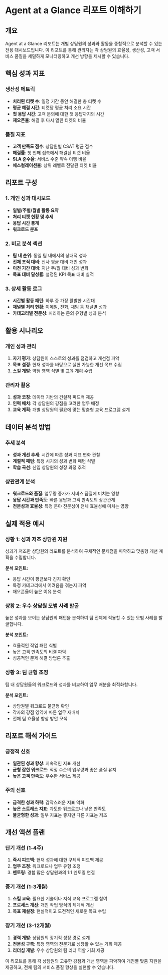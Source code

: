 # Agent at a Glance 리포트 이해하기

## 개요

Agent at a Glance 리포트는 개별 상담원의 성과와 활동을 종합적으로 분석할 수 있는 전용 대시보드입니다. 이 리포트를 통해 관리자는 각 상담원의 효율성, 생산성, 고객 서비스 품질을 세밀하게 모니터링하고 개선 방향을 제시할 수 있습니다.

## 핵심 성과 지표

### 생산성 메트릭
- **처리된 티켓 수**: 일정 기간 동안 해결한 총 티켓 수
- **평균 해결 시간**: 티켓당 평균 처리 소요 시간
- **첫 응답 시간**: 고객 문의에 대한 첫 응답까지의 시간
- **재오픈율**: 해결 후 다시 열린 티켓의 비율

### 품질 지표
- **고객 만족도 점수**: 상담원별 CSAT 평균 점수
- **해결률**: 첫 번째 접촉에서 해결된 티켓 비율
- **SLA 준수율**: 서비스 수준 약속 이행 비율
- **에스컬레이션율**: 상위 레벨로 전달된 티켓 비율

## 리포트 구성

### 1. 개인 성과 대시보드
- **일별/주별/월별 활동 요약**
- **처리 티켓 현황 및 추세**
- **응답 시간 통계**
- **워크로드 분포**

### 2. 비교 분석 섹션
- **팀 내 순위**: 동일 팀 내에서의 상대적 성과
- **전체 조직 대비**: 전사 평균 대비 개인 성과
- **이전 기간 대비**: 지난 주/월 대비 성과 변화
- **목표 대비 달성률**: 설정된 KPI 목표 대비 실적

### 3. 상세 활동 로그
- **시간별 활동 패턴**: 하루 중 가장 활발한 시간대
- **채널별 처리 현황**: 이메일, 전화, 채팅 등 채널별 성과
- **카테고리별 전문성**: 처리하는 문의 유형별 성과 분석

## 활용 시나리오

### 개인 성과 관리
1. **자기 평가**: 상담원이 스스로의 성과를 점검하고 개선점 파악
2. **목표 설정**: 현재 성과를 바탕으로 실현 가능한 개선 목표 수립
3. **스킬 개발**: 약점 영역 식별 및 교육 계획 수립

### 관리자 활용
1. **성과 코칭**: 데이터 기반의 건설적 피드백 제공
2. **인력 배치**: 각 상담원의 강점을 고려한 업무 배정
3. **교육 계획**: 개별 상담원의 필요에 맞는 맞춤형 교육 프로그램 설계

## 데이터 분석 방법

### 추세 분석
- **성과 개선 추세**: 시간에 따른 성과 지표 변화 관찰
- **계절적 패턴**: 특정 시기의 성과 변화 패턴 식별
- **학습 곡선**: 신입 상담원의 성장 과정 추적

### 상관관계 분석
- **워크로드와 품질**: 업무량 증가가 서비스 품질에 미치는 영향
- **응답 시간과 만족도**: 빠른 응답과 고객 만족도의 상관관계
- **전문성과 효율성**: 특정 분야 전문성이 전체 효율성에 미치는 영향

## 실제 적용 예시

### 상황 1: 성과 저조 상담원 지원
성과가 저조한 상담원의 리포트를 분석하여 구체적인 문제점을 파악하고 맞춤형 개선 계획을 수립합니다.

**분석 포인트:**
- 응답 시간이 평균보다 긴지 확인
- 특정 카테고리에서 어려움을 겪는지 파악
- 재오픈율이 높은 이유 분석

### 상황 2: 우수 상담원 모범 사례 발굴
높은 성과를 보이는 상담원의 패턴을 분석하여 팀 전체에 적용할 수 있는 모범 사례를 발굴합니다.

**분석 포인트:**
- 효율적인 작업 패턴 식별
- 높은 고객 만족도의 비결 파악
- 성공적인 문제 해결 방법론 추출

### 상황 3: 팀 균형 조정
팀 내 상담원들의 워크로드와 성과를 비교하여 업무 배분을 최적화합니다.

**분석 포인트:**
- 상담원별 워크로드 불균형 확인
- 각자의 강점 영역에 따른 업무 재배치
- 전체 팀 효율성 향상 방안 모색

## 리포트 해석 가이드

### 긍정적 신호
- **일관된 성과 향상**: 지속적인 지표 개선
- **균형 잡힌 워크로드**: 적정 수준의 업무량과 좋은 품질 유지
- **높은 고객 만족도**: 우수한 서비스 제공

### 주의 신호
- **급격한 성과 하락**: 갑작스러운 지표 악화
- **높은 스트레스 지표**: 과도한 워크로드나 낮은 만족도
- **불균형한 성과**: 일부 지표는 좋지만 다른 지표는 저조

## 개선 액션 플랜

### 단기 개선 (1-4주)
1. **즉시 피드백**: 현재 성과에 대한 구체적 피드백 제공
2. **업무 조정**: 워크로드나 업무 유형 조정
3. **멘토링**: 경험 많은 상담원과의 1:1 멘토링 연결

### 중기 개선 (1-3개월)
1. **스킬 교육**: 필요한 기술이나 지식 교육 프로그램 참여
2. **프로세스 개선**: 개인 작업 방식의 체계적 개선
3. **목표 재설정**: 현실적이고 도전적인 새로운 목표 수립

### 장기 개선 (3-12개월)
1. **경력 개발**: 상담원의 장기적 성장 경로 설계
2. **전문성 구축**: 특정 영역의 전문가로 성장할 수 있는 기회 제공
3. **리더십 개발**: 우수 상담원의 팀 리더 역할 기회 제공

이 리포트를 통해 각 상담원의 고유한 강점과 개선 영역을 파악하여 개인별 맞춤 지원을 제공하고, 전체 팀의 서비스 품질 향상을 실현할 수 있습니다.